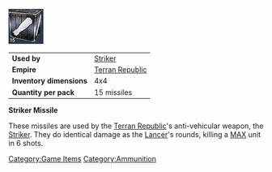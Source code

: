 ![](images/Strikermissle.jpg "Strikermissle.jpg")

|                          |                                                  |
| ------------------------ | ------------------------------------------------ |
| **Used by**              | [Striker](Striker.md "wikilink")                 |
| **Empire**               | [Terran Republic](Terran_Republic.md "wikilink") |
| **Inventory dimensions** | 4x4                                              |
| **Quantity per pack**    | 15 missiles                                      |

**Striker Missile**

These missiles are used by the [Terran
Republic](Terran_Republic.md "wikilink")'s anti-vehicular weapon, the
[Striker](Striker.md "wikilink"). They do identical damage as the
[Lancer](Lancer.md "wikilink")'s rounds, killing a [MAX](MAX.md "wikilink")
unit in 6 shots.

[Category:Game Items](Category:Game_Items.md "wikilink")
[Category:Ammunition](Category:Ammunition.md "wikilink")
